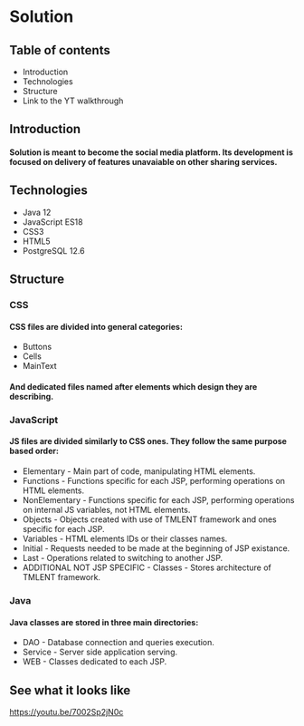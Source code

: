 # Solution

## Table of contents
* Introduction
* Technologies
* Structure
* Link to the YT walkthrough

## Introduction
#### Solution is meant to become the social media platform. Its development is focused on delivery of features unavaiable on other sharing services.

## Technologies
* Java 12
* JavaScript ES18
* CSS3
* HTML5
* PostgreSQL 12.6

## Structure
### CSS
#### CSS files are divided into general categories:
* Buttons
* Cells
* MainText
#### And dedicated files named after elements which design they are describing.
### JavaScript
#### JS files are divided similarly to CSS ones. They follow the same purpose based order:
* Elementary - Main part of code, manipulating HTML elements.
* Functions - Functions specific for each JSP, performing operations on HTML elements.
* NonElementary - Functions specific for each JSP, performing operations on internal JS variables, not HTML elements.
* Objects - Objects created with use of TMLENT framework and ones specific for each JSP.
* Variables - HTML elements IDs or their classes names.
* Initial - Requests needed to be made at the beginning of JSP existance.
* Last - Operations related to switching to another JSP.
* ADDITIONAL NOT JSP SPECIFIC - Classes - Stores architecture of TMLENT framework.
### Java
#### Java classes are stored in three main directories:
* DAO - Database connection and queries execution.
* Service - Server side application serving.
* WEB - Classes dedicated to each JSP.

## See what it looks like
https://youtu.be/7002Sp2jN0c
